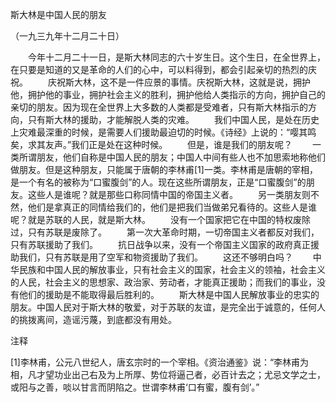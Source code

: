 斯大林是中国人民的朋友

（一九三九年十二月二十日）



　　今年十二月二十一日，是斯大林同志的六十岁生日。这个生日，在全世界上，在只要是知道的又是革命的人们的心中，可以料得到，都会引起亲切的热烈的庆祝。
　　庆祝斯大林，这不是一件应景的事情。庆祝斯大林，这就是说，拥护他，拥护他的事业，拥护社会主义的胜利，拥护他给人类指示的方向，拥护自己的亲切的朋友。因为现在全世界上大多数的人类都是受难者，只有斯大林指示的方向，只有斯大林的援助，才能解脱人类的灾难。
　　我们中国人民，是处在历史上灾难最深重的时候，是需要人们援助最迫切的时候。《诗经》上说的：“嘤其鸣矣，求其友声。”我们正是处在这种时候。
　　但是，谁是我们的朋友呢？
　　一类所谓朋友，他们自称是中国人民的朋友；中国人中间有些人也不加思索地称他们做朋友。但是这种朋友，只能属于唐朝的李林甫[1]一类。李林甫是唐朝的宰相，是一个有名的被称为“口蜜腹剑”的人。现在这些所谓朋友，正是“口蜜腹剑”的朋友。这些人是谁呢？就是那些口称同情中国的帝国主义者。
　　另一类朋友则不然，他们是拿真正的同情给我们的，他们是把我们当做弟兄看待的。这些人是谁呢？就是苏联的人民，就是斯大林。
　　没有一个国家把它在中国的特权废除过，只有苏联是废除了。
　　第一次大革命时期，一切帝国主义者都反对我们，只有苏联援助了我们。
　　抗日战争以来，没有一个帝国主义国家的政府真正援助我们，只有苏联是用了空军和物资援助了我们。
　　这还不够明白吗？
　　中华民族和中国人民的解放事业，只有社会主义的国家，社会主义的领袖，社会主义的人民，社会主义的思想家、政治家、劳动者，才能真正援助；而我们的事业，没有他们的援助是不能取得最后胜利的。
　　斯大林是中国人民解放事业的忠实的朋友。中国人民对于斯大林的敬爱，对于苏联的友谊，是完全出于诚意的，任何人的挑拨离间，造谣污蔑，到底都没有用处。


注释

[1]李林甫，公元八世纪人，唐玄宗时的一个宰相。《资治通鉴》说：“李林甫为相，凡才望功业出己右及为上所厚、势位将逼己者，必百计去之；尤忌文学之士，或阳与之善，啖以甘言而阴陷之。世谓李林甫‘口有蜜，腹有剑’。”
